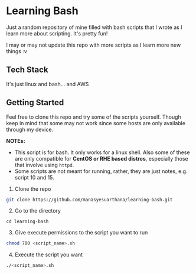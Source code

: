 # Learning Bash
Just a random repository of mine filled with bash scripts that I wrote as I learn more about scripting. It's pretty fun! 

I may or may not update this repo with more scripts as I learn more new things :v

## Tech Stack
It's just linux and bash... and AWS

## Getting Started
Feel free to clone this repo and try some of the scripts yourself. Though keep in mind that some may not work since some hosts are only available through my device. 

**NOTEs:** 
- This script is for bash. It only works for a linux shell. Also some of these are only compatible for **CentOS or RHE based distros**, especially those that involve using `httpd`.
- Some scripts are not meant for running, rather, they are just notes, e.g. script 10 and 15.


1. Clone the repo
```bash
git clone https://github.com/manasyesuarthana/learning-bash.git
```

2. Go to the directory
```
cd learning-bash
```

3. Give execute permissions to the script you want to run
```bash
chmod 700 <script_name>.sh
```

4. Execute the script you want
```bash
./<script_name>.sh
```

